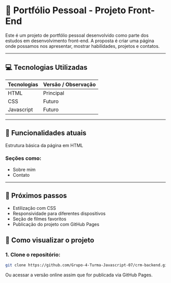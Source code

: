 # 🧾 Portfólio Pessoal - Projeto Front-End
Este é um projeto de portfólio pessoal desenvolvido como parte dos estudos em desenvolvimento front-end. A proposta é criar uma página onde possamos nos apresentar, mostrar habilidades, projetos e contatos.

---

## 💻 Tecnologias Utilizadas

| Tecnologias        | Versão / Observação              |
|--------------------|----------------------------------|
| HTML               | Principal                        |
| CSS                | Futuro                           |
| Javascript         | Futuro                           |


---

## 📌 Funcionalidades atuais
Estrutura básica da página em HTML

### Seções como:
- Sobre mim
- Contato

---

## 🎯 Próximos passos

- Estilização com CSS
- Responsividade para diferentes dispositivos
- Seção de filmes favoritos
- Publicação do projeto com GitHub Pages

## 🚀 Como visualizar o projeto

### 1. Clone o repositório:
```bash
git clone https://github.com/Grupo-4-Turma-Javascript-07/crm-backend.git
``` 
Ou acessar a versão online assim que for publicada via GitHub Pages.

